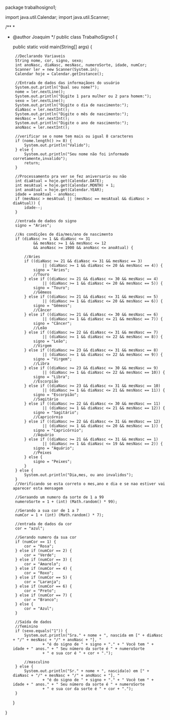 package trabalhosigno1;

import java.util.Calendar;
import java.util.Scanner;

/**
 *
 * @author Joaquim
 */
public class TrabalhoSigno1 {

    public static void main(String[] args) {

        //Declarando Variaveis
        String nome, cor, signo, sexo;
        int anoNasc, diaNasc, mesNasc, numeroSorte, idade, numCor;
        Scanner ler = new Scanner(System.in);
        Calendar hoje = Calendar.getInstance();

        //Entrada de dados das informaçãoes do usuário
        System.out.println("Qual seu nome?");
        nome = ler.nextLine();
        System.out.println("Digite 1 para mulher ou 2 para homem:");
        sexo = ler.nextLine();
        System.out.println("Digite o dia de nascimento:");
        diaNasc = ler.nextInt();
        System.out.println("Digite o mês de nascimento:");
        mesNasc = ler.nextInt();
        System.out.println("Digite o ano de nascimento:");
        anoNasc = ler.nextInt();

        //verificar se o nome tem mais ou igual 8 caracteres 
        if (nome.length() >= 8) {
            System.out.println("Valido");
        } else {
            System.out.println("Seu nome não foi informado corretamente,invalido");
            return;
        }

        //Processamento pra ver se fez aniversario ou não
        int diaAtual = hoje.get(Calendar.DATE);
        int mesAtual = hoje.get(Calendar.MONTH) + 1;
        int anoAtual = hoje.get(Calendar.YEAR);
        idade = anoAtual - anoNasc;
        if (mesNasc > mesAtual || (mesNasc == mesAtual && diaNasc > diaAtual)) {
            idade--;
        }

        //entrada de dados do signo
        signo = "Aries";

        //As condições de dia/mes/ano de nascimento
        if (diaNasc >= 1 && diaNasc <= 31
                && mesNasc >= 1 && mesNasc <= 12
                && anoNasc >= 1900 && anoNasc <= anoAtual) {

            //Aries
            if ((diaNasc >= 21 && diaNasc <= 31 && mesNasc == 3)
                    || (diaNasc >= 1 && diaNasc <= 20 && mesNasc == 4)) {
                signo = "Aries";
                //Touro
            } else if ((diaNasc >= 21 && diaNasc <= 30 && mesNasc == 4)
                    || (diaNasc >= 1 && diaNasc <= 20 && mesNasc == 5)) {
                signo = "Touro";
                //Gêmeos
            } else if ((diaNasc >= 21 && diaNasc <= 31 && mesNasc == 5)
                    || (diaNasc >= 1 && diaNasc <= 20 && mesNasc == 6)) {
                signo = "Gêmeos";
                //Câncer
            } else if ((diaNasc >= 21 && diaNasc <= 30 && mesNasc == 6)
                    || (diaNasc >= 1 && diaNasc <= 21 && mesNasc == 7)) {
                signo = "Câncer";
                //Leão
            } else if ((diaNasc >= 22 && diaNasc <= 31 && mesNasc == 7)
                    || (diaNasc >= 1 && diaNasc <= 22 && mesNasc == 8)) {
                signo = "Leão";
                //Virgem
            } else if ((diaNasc >= 23 && diaNasc <= 31 && mesNasc == 8)
                    || (diaNasc >= 1 && diaNasc <= 22 && mesNasc == 9)) {
                signo = "Virgem";
                //Libra
            } else if ((diaNasc >= 23 && diaNasc <= 30 && mesNasc == 9)
                    || (diaNasc >= 1 && diaNasc <= 22 && mesNasc == 10)) {
                signo = "Libra";
                //Escorpião
            } else if ((diaNasc >= 23 && diaNasc <= 31 && mesNasc == 10)
                    || (diaNasc >= 1 && diaNasc <= 21 && mesNasc == 11)) {
                signo = "Escorpião";
                //Sagitário
            } else if ((diaNasc >= 22 && diaNasc <= 30 && mesNasc == 11)
                    || (diaNasc >= 1 && diaNasc <= 21 && mesNasc == 12)) {
                signo = "Sagitário";
                //Capricórnio
            } else if ((diaNasc >= 22 && diaNasc <= 31 && mesNasc == 12)
                    || (diaNasc >= 1 && diaNasc <= 20 && mesNasc == 1)) {
                signo = "Capricórnio";
                //Aquário
            } else if ((diaNasc >= 21 && diaNasc <= 31 && mesNasc == 1)
                    || (diaNasc >= 1 && diaNasc <= 19 && mesNasc == 2)) {
                signo = "Aquário";
                //Peixes
            } else {
                signo = "Peixes";
            }
        } else {
            System.out.println("Dia,mes, ou ano invalidos");
        }
        //Verificando se esta correto o mes,ano e dia e se nao estiver vai aparecer esta mensagem

        //Geraando um numero da sorte de 1 a 99
        numeroSorte = 1 + (int) (Math.random() * 99);

        //Gerando a sua cor de 1 a 7
        numCor = 1 + (int) (Math.random() * 7);

        //entrada de dados da cor
        cor = "azul";

        //Gerando numero da sua cor
        if (numCor == 1) {
            cor = "Rosa";
        } else if (numCor == 2) {
            cor = "Verde";
        } else if (numCor == 3) {
            cor = "Amarelo";
        } else if (numCor == 4) {
            cor = "Roxo";
        } else if (numCor == 5) {
            cor = "Laranja";
        } else if (numCor == 6) {
            cor = "Preto";
        } else if (numCor == 7) {
            cor = "Branco";
        } else {
            cor = "Azul";
        }

        //Saída de dados
        //feminino
        if (sexo.equals("1")) {
            System.out.println("Sra." + nome + ", nascida em [" + diaNasc + "/" + mesNasc + "/" + anoNasc + "], "
                    + "é do signo de " + signo + "." + " Você tem " + idade + " anos." + " Seu número da sorte é " + numeroSorte
                    + " e sua cor é " + cor + ".");

            //masculino
        } else {
            System.out.println("Sr." + nome + ", nascida(o) em [" + diaNasc + "/" + mesNasc + "/" + anoNasc + "], "
                    + "é do signo de " + signo + "." + " Você tem " + idade + " anos." + " Seu número da sorte é " + numeroSorte
                    + " e sua cor da sorte é " + cor + ".");
        }

    }

}
